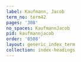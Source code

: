 ```yaml
---
label: Kaufmann, Jacob
term_no: term42
pages: '308'
no_spaces: KaufmannJacob
pid: kaufmannjacob
order: '0508'
layout: generic_index_term
collection: index-headings
---
```

